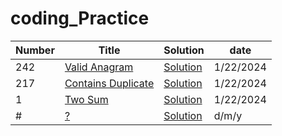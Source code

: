 # coding_Practice
| Number | Title |	Solution	| date |
| --- | --------------------- | --- | --- |
| 242 | [Valid Anagram](https://leetcode.com/problems/valid-anagram/description/) | [Solution](/242) | 1/22/2024 |
| 217 | [Contains Duplicate](https://leetcode.com/problems/contains-duplicate/description/) | [Solution](/217) | 1/22/2024 |
| 1 | [Two Sum](https://leetcode.com/problems/two-sum/description/) | [Solution](/1) | 1/22/2024 |
| # | [?](url) | [Solution](/#) | d/m/y |
